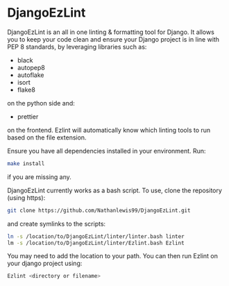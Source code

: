 # DjangoEzLint

DjangoEzLint is an all in one linting & formatting tool for Django.
It allows you to keep your code clean and ensure your Django project
is in line with PEP 8 standards, by leveraging libraries such as:

- black
- autopep8
- autoflake
- isort
- flake8

on the python side and:

- prettier

on the frontend. Ezlint will automatically know which linting tools to run based on the file extension.

Ensure you have all dependencies installed in your environment.
Run:
```bash
make install
```
if you are missing any.

DjangoEzLint currently works as a bash script. To use, clone the repository (using https):
```bash
git clone https://github.com/Nathanlewis99/DjangoEzLint.git
```
and create symlinks to the scripts:

```bash
ln -s /location/to/DjangoEzLint/linter/linter.bash linter
lm -s /location/to/DjangoEzLint/linter/Ezlint.bash Ezlint
```
You may need to add the location to your path. You can then run Ezlint on your
django project using:
```bash
Ezlint <directory or filename>
```
